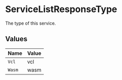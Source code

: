 # ServiceListResponseType

The type of this service.


## Values

| Name   | Value  |
| ------ | ------ |
| `Vcl`  | vcl    |
| `Wasm` | wasm   |